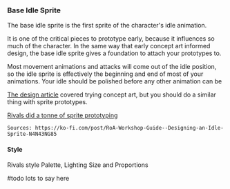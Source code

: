 ### Base Idle Sprite

The base idle sprite is the first sprite of the character's idle animation.

It is one of the critical pieces to prototype early, because it influences so much of the character.
In the same way that early concept art informed design, the base idle sprite gives a foundation to attach your prototypes to.

Most movement animations and attacks will come out of the idle position, so the idle sprite is effectively the beginning
and end of most of your animations. Your idle should be polished before any other animation can be 

[The design article](./design/visual_base) covered trying concept art, 
but you should do a similar thing with sprite prototypes.

[Rivals did a tonne of sprite prototyping](https://twitter.com/thisisellian/status/888019865478590465)

`Sources: https://ko-fi.com/post/RoA-Workshop-Guide--Designing-an-Idle-Sprite-N4N43NG85`




#### Style
Rivals style
Palette, Lighting
Size and Proportions



#todo lots to say here




    
	
